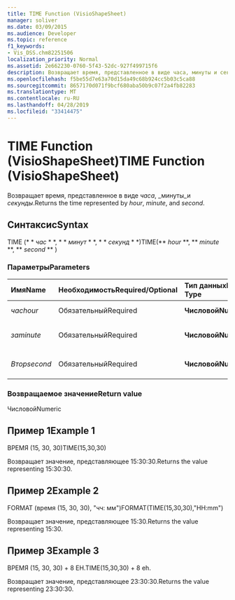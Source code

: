 ```yaml
---
title: TIME Function (VisioShapeSheet)
manager: soliver
ms.date: 03/09/2015
ms.audience: Developer
ms.topic: reference
f1_keywords:
- Vis_DSS.chm82251506
localization_priority: Normal
ms.assetid: 2e662230-0760-5f43-52dc-927f499715f6
description: Возвращает время, представленное в виде часа, минуты и секунды.
ms.openlocfilehash: f5be55d7e63a70d15da49c68b924cc5b03c5ca88
ms.sourcegitcommit: 8657170d071f9bcf680aba50b9c07f2a4fb82283
ms.translationtype: MT
ms.contentlocale: ru-RU
ms.lasthandoff: 04/28/2019
ms.locfileid: "33414475"
---
```

# <a name="time-function-visioshapesheet"></a><span data-ttu-id="c8648-103">TIME Function (VisioShapeSheet)</span><span class="sxs-lookup"><span data-stu-id="c8648-103">TIME Function (VisioShapeSheet)</span></span>

<span data-ttu-id="c8648-104">Возвращает время, представленное в виде _часа_, _минуты_и _секунды_.</span><span class="sxs-lookup"><span data-stu-id="c8648-104">Returns the time represented by  _hour_,  _minute_, and  _second_.</span></span>
  
## <a name="syntax"></a><span data-ttu-id="c8648-105">Синтаксис</span><span class="sxs-lookup"><span data-stu-id="c8648-105">Syntax</span></span>

<span data-ttu-id="c8648-106">TIME (\* \* *час* \* \*, \* \* *минут* \* \*, \* \* *секунд* \* \*)</span><span class="sxs-lookup"><span data-stu-id="c8648-106">TIME(\*\* *hour* \*\*, \*\* *minute* \*\*, \*\* *second* \*\* )</span></span> 
  
### <a name="parameters"></a><span data-ttu-id="c8648-107">Параметры</span><span class="sxs-lookup"><span data-stu-id="c8648-107">Parameters</span></span>

|<span data-ttu-id="c8648-108">**Имя**</span><span class="sxs-lookup"><span data-stu-id="c8648-108">**Name**</span></span>|<span data-ttu-id="c8648-109">**Необходимость**</span><span class="sxs-lookup"><span data-stu-id="c8648-109">**Required/Optional**</span></span>|<span data-ttu-id="c8648-110">**Тип данных**</span><span class="sxs-lookup"><span data-stu-id="c8648-110">**Data Type**</span></span>|<span data-ttu-id="c8648-111">**Описание**</span><span class="sxs-lookup"><span data-stu-id="c8648-111">**Description**</span></span>|
|:-----|:-----|:-----|:-----|
| <span data-ttu-id="c8648-112">_час_</span><span class="sxs-lookup"><span data-stu-id="c8648-112">_hour_</span></span> <br/> |<span data-ttu-id="c8648-113">Обязательный</span><span class="sxs-lookup"><span data-stu-id="c8648-113">Required</span></span>  <br/> |<span data-ttu-id="c8648-114">**Числовой**</span><span class="sxs-lookup"><span data-stu-id="c8648-114">**Numeric**</span></span> <br/> |<span data-ttu-id="c8648-115">Компонент часа.</span><span class="sxs-lookup"><span data-stu-id="c8648-115">The hour component.</span></span>  <br/> |
| <span data-ttu-id="c8648-116">_за_</span><span class="sxs-lookup"><span data-stu-id="c8648-116">_minute_</span></span> <br/> |<span data-ttu-id="c8648-117">Обязательный</span><span class="sxs-lookup"><span data-stu-id="c8648-117">Required</span></span>  <br/> |<span data-ttu-id="c8648-118">**Числовой**</span><span class="sxs-lookup"><span data-stu-id="c8648-118">**Numeric**</span></span> <br/> |<span data-ttu-id="c8648-119">Минута комонент.</span><span class="sxs-lookup"><span data-stu-id="c8648-119">The minute comonent.</span></span>  <br/> |
| <span data-ttu-id="c8648-120">_Втор_</span><span class="sxs-lookup"><span data-stu-id="c8648-120">_second_</span></span> <br/> |<span data-ttu-id="c8648-121">Обязательный</span><span class="sxs-lookup"><span data-stu-id="c8648-121">Required</span></span>  <br/> |<span data-ttu-id="c8648-122">**Числовой**</span><span class="sxs-lookup"><span data-stu-id="c8648-122">**Numeric**</span></span> <br/> |<span data-ttu-id="c8648-123">Второй компонент.</span><span class="sxs-lookup"><span data-stu-id="c8648-123">The second component.</span></span>  <br/> |
   
### <a name="return-value"></a><span data-ttu-id="c8648-124">Возвращаемое значение</span><span class="sxs-lookup"><span data-stu-id="c8648-124">Return value</span></span>

<span data-ttu-id="c8648-125">Числовой</span><span class="sxs-lookup"><span data-stu-id="c8648-125">Numeric</span></span>
  
## <a name="example-1"></a><span data-ttu-id="c8648-126">Пример 1</span><span class="sxs-lookup"><span data-stu-id="c8648-126">Example 1</span></span>

<span data-ttu-id="c8648-127">ВРЕМЯ (15, 30, 30)</span><span class="sxs-lookup"><span data-stu-id="c8648-127">TIME(15,30,30)</span></span>
  
<span data-ttu-id="c8648-128">Возвращает значение, представляющее 15:30:30.</span><span class="sxs-lookup"><span data-stu-id="c8648-128">Returns the value representing 15:30:30.</span></span>
  
## <a name="example-2"></a><span data-ttu-id="c8648-129">Пример 2</span><span class="sxs-lookup"><span data-stu-id="c8648-129">Example 2</span></span>

<span data-ttu-id="c8648-130">FORMAT (время (15, 30, 30), "чч: мм")</span><span class="sxs-lookup"><span data-stu-id="c8648-130">FORMAT(TIME(15,30,30),"HH:mm")</span></span>
  
<span data-ttu-id="c8648-131">Возвращает значение, представляющее 15:30.</span><span class="sxs-lookup"><span data-stu-id="c8648-131">Returns the value representing 15:30.</span></span>
  
## <a name="example-3"></a><span data-ttu-id="c8648-132">Пример 3</span><span class="sxs-lookup"><span data-stu-id="c8648-132">Example 3</span></span>

<span data-ttu-id="c8648-133">ВРЕМЯ (15, 30, 30) + 8 EH.</span><span class="sxs-lookup"><span data-stu-id="c8648-133">TIME(15,30,30) + 8 eh.</span></span>
  
<span data-ttu-id="c8648-134">Возвращает значение, представляющее 23:30:30.</span><span class="sxs-lookup"><span data-stu-id="c8648-134">Returns the value representing 23:30:30.</span></span>
  

